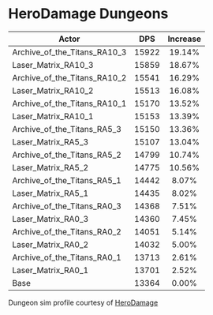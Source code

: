 # HeroDamage Dungeons
| Actor | DPS | Increase |
|---|:---:|:---:|
|Archive_of_the_Titans_RA10_3|15922|19.14%|
|Laser_Matrix_RA10_3|15859|18.67%|
|Archive_of_the_Titans_RA10_2|15541|16.29%|
|Laser_Matrix_RA10_2|15513|16.08%|
|Archive_of_the_Titans_RA10_1|15170|13.52%|
|Laser_Matrix_RA10_1|15153|13.39%|
|Archive_of_the_Titans_RA5_3|15150|13.36%|
|Laser_Matrix_RA5_3|15107|13.04%|
|Archive_of_the_Titans_RA5_2|14799|10.74%|
|Laser_Matrix_RA5_2|14775|10.56%|
|Archive_of_the_Titans_RA5_1|14442|8.07%|
|Laser_Matrix_RA5_1|14435|8.02%|
|Archive_of_the_Titans_RA0_3|14368|7.51%|
|Laser_Matrix_RA0_3|14360|7.45%|
|Archive_of_the_Titans_RA0_2|14051|5.14%|
|Laser_Matrix_RA0_2|14032|5.00%|
|Archive_of_the_Titans_RA0_1|13713|2.61%|
|Laser_Matrix_RA0_1|13701|2.52%|
|Base|13364|0.00%|

 Dungeon sim profile courtesy of [HeroDamage](https://www.herodamage.com/)